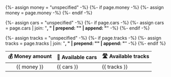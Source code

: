 {%- assign money = "unspecified" -%}
{%- if page.money -%}
    {%- assign money = page.money -%}
{%- endif -%}

{%- assign cars = "unspecified" -%}
{%- if page.cars -%}
    {%- assign cars = page.cars | join: "**, **" | prepend: "**" | append: "**" -%}
{%- endif -%}

{%- assign tracks = "unspecified" -%}
{%- if page.tracks -%}
    {%- assign tracks = page.tracks | join: "**, **" | prepend: "**" | append: "**" -%}
{%- endif %}

| :moneybag: Money amount | :car: Available cars | :motorway: Available tracks |
| :---------------------: | :------------------- | :-------------------------- |
|       {{ money }}       | {{ cars }}           | {{ tracks }}                |